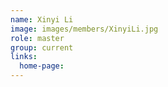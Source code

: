 ```yaml
---
name: Xinyi Li
image: images/members/XinyiLi.jpg
role: master
group: current
links:
  home-page: 
---
```


